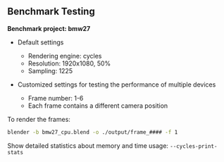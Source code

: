 ## Benchmark Testing

**Benchmark project: bmw27**
- Default settings
  - Rendering engine: cycles
  - Resolution: 1920x1080, 50%
  - Sampling: 1225

- Customized settings for testing the performance of multiple devices
  - Frame number: 1-6
  - Each frame contains a different camera position

To render the frames:
```bash
blender -b bmw27_cpu.blend -o ./output/frame_#### -f 1 
```
Show detailed statistics about memory and time usage: `--cycles-print-stats`